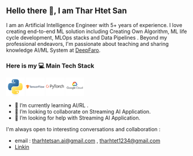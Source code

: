 
## Hello there 👋, I am Thar Htet San

I am an Artificial Intelligence Engineer with 5+ years of experience. I love creating end-to-end ML solution including Creating Own Algorithm, ML life cycle development, MLOps stacks and  Data Pipelines
. Beyond my professional endeavors, I'm passionate about teaching and sharing knowledge AI/ML System at [DeepFaro](https://www.youtube.com/@deepfaro). 


### Here is my  💻 Main Tech Stack

<img src="https://github.com/devicons/devicon/blob/master/icons/python/python-original.svg" alt="python logo" width="50" height="50" />

<img src="https://github.com/devicons/devicon/blob/master/icons/tensorflow/tensorflow-original-wordmark.svg" alt="tensorflow logo" width="50" height="50" />


<img src="https://github.com/devicons/devicon/blob/master/icons/pytorch/pytorch-original-wordmark.svg" alt="pytorch logo" width="50" height="50" />


<img src="https://github.com/devicons/devicon/blob/master/icons/googlecloud/googlecloud-original-wordmark.svg" alt="GCP logo" width="50" height="50" />





  - 🌱 I’m currently learning AI/RL .
  - 👯 I’m looking to collaborate on Streaming AI Application.
  - 🤔 I’m looking for help with Streaming AI Application.
    

I'm always open to interesting conversations and collaboration :
- email : tharhtetsan.ai@gmail.com , tharhtet1234@gmail.com
- [Linkin](https://www.linkedin.com/in/thar-htet-san-411a77164/) 

